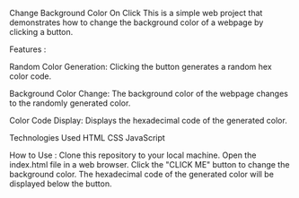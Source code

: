 Change Background Color On Click
This is a simple web project that demonstrates how to change the background color of a webpage by clicking a button.

Features :

Random Color Generation: Clicking the button generates a random hex color code.

Background Color Change: The background color of the webpage changes to the randomly generated color.

Color Code Display: Displays the hexadecimal code of the generated color.

Technologies Used
HTML
CSS
JavaScript

How to Use :
Clone this repository to your local machine.
Open the index.html file in a web browser.
Click the "CLICK ME" button to change the background color.
The hexadecimal code of the generated color will be displayed below the button.
